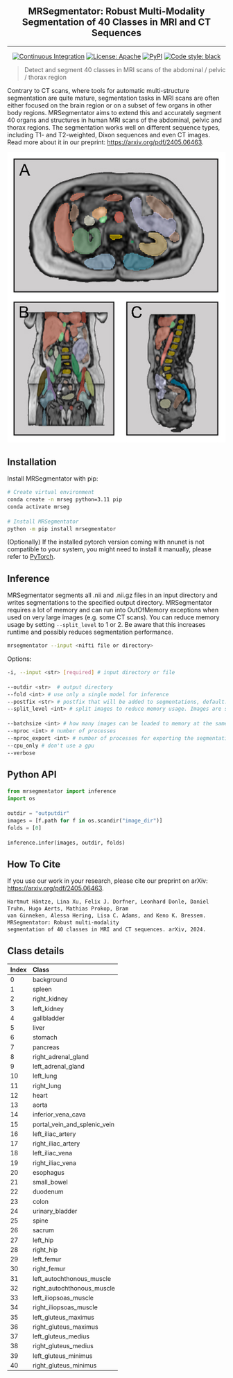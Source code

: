 <h2 align="center"> MRSegmentator: Robust Multi-Modality Segmentation of 40 Classes in MRI and CT Sequences </h2>

***

<div align="center">
<a href="https://github.com/hhaentze/MRSegmentator/actions"><img alt="Continuous Integration" src="https://github.com/hhaentze/MRSegmentator/actions/workflows/ci.yml/badge.svg"></a>
<a href="https://github.com/hhaentze/MRSegmentator/blob/master/License.txt"><img alt="License: Apache" src="https://img.shields.io/badge/License-Apache_2.0-blue.svg"></a>  
<a href="https://test.pypi.org/project/mrsegmentator"><img alt="PyPI" src="https://img.shields.io/pypi/v/mrsegmentator"></a>  
<a href="https://github.com/psf/black"><img alt="Code style: black" src="https://img.shields.io/badge/code%20style-black-000000.svg"></a>
</div>

> Detect and segment 40 classes in MRI scans of the abdominal / pelvic / thorax region


Contrary to CT scans, where tools for automatic multi-structure segmentation are quite mature, segmentation tasks in MRI scans are often either focused on the brain region or on a subset of few organs in other body regions. MRSegmentator aims to extend this and accurately segment 40 organs and structures in human MRI scans of the abdominal, pelvic and thorax regions. The segmentation works well on different sequence types, including T1- and T2-weighted, Dixon sequences and even CT images. Read more about it in our preprint: https://arxiv.org/pdf/2405.06463.

![Sample Image](images/SampleSegmentation.png)

## Installation
Install MRSegmentator with pip:
```bash
# Create virtual environment
conda create -n mrseg python=3.11 pip
conda activate mrseg

# Install MRSegmentator
python -m pip install mrsegmentator
```
(Optionally) If the installed pytorch version coming with nnunet is not compatible to your system, you might need to install it manually, please refer to [PyTorch](https://pytorch.org/get-started/locally/).

## Inference
MRSegmentator segments all .nii and .nii.gz files in an input directory and writes segmentations to the specified output directory. MRSegmentator requires a lot of memory and can run into OutOfMemory exceptions when used on very large images (e.g. some CT scans). You can reduce memory usage by setting ```--split_level``` to 1 or 2. Be aware that this increases runtime and possibly reduces segmentation performance.

```bash
mrsegmentator --input <nifti file or directory>
```

Options:
```bash
-i, --input <str> [required] # input directory or file

--outdir <str>  # output directory
--fold <int> # use only a single model for inference 
--postfix <str> # postfix that will be added to segmentations, default: "seg"
--split_level <int> # split images to reduce memory usage. Images are split recusively: A split level of x will produce 2^x smaller images.

--batchsize <int> # how many images can be loaded to memory at the same time, default: 8
--nproc <int> # number of processes
--nproc_export <int> # number of processes for exporting the segmentations
--cpu_only # don't use a gpu
--verbose
```

## Python API
```python
from mrsegmentator import inference
import os

outdir = "outputdir"
images = [f.path for f in os.scandir("image_dir")]
folds = [0]

inference.infer(images, outdir, folds)
```

## How To Cite
If you use our work in your research, please cite our preprint on arXiv: https://arxiv.org/pdf/2405.06463.
```
Hartmut Häntze, Lina Xu, Felix J. Dorfner, Leonhard Donle, Daniel Truhn, Hugo Aerts, Mathias Prokop, Bram
van Ginneken, Alessa Hering, Lisa C. Adams, and Keno K. Bressem. MRSegmentator: Robust multi-modality
segmentation of 40 classes in MRI and CT sequences. arXiv, 2024.
```


## Class details

|Index|Class|
| :-------- | :------- |
| 0 | background |
| 1 | spleen |
| 2 | right_kidney |
| 3 | left_kidney |
| 4 | gallbladder |
| 5 | liver |
| 6 | stomach |
| 7 | pancreas |
| 8 | right_adrenal_gland |
| 9 | left_adrenal_gland |
| 10 | left_lung |
| 11 | right_lung |
| 12 | heart |
| 13 | aorta |
| 14 | inferior_vena_cava |
| 15 | portal_vein_and_splenic_vein |
| 16 | left_iliac_artery |
| 17 | right_iliac_artery |
| 18 | left_iliac_vena |
| 19 | right_iliac_vena |
| 20 | esophagus |
| 21 | small_bowel |
| 22 | duodenum |
| 23 | colon |
| 24 | urinary_bladder |
| 25 | spine |
| 26 | sacrum |
| 27 | left_hip |
| 28 | right_hip |
| 29 | left_femur |
| 30 | right_femur |
| 31 | left_autochthonous_muscle |
| 32 | right_autochthonous_muscle |
| 33 | left_iliopsoas_muscle |
| 34 | right_iliopsoas_muscle |
| 35 | left_gluteus_maximus |
| 36 | right_gluteus_maximus |
| 37 | left_gluteus_medius |
| 38 | right_gluteus_medius |
| 39 | left_gluteus_minimus |
| 40 | right_gluteus_minimus |